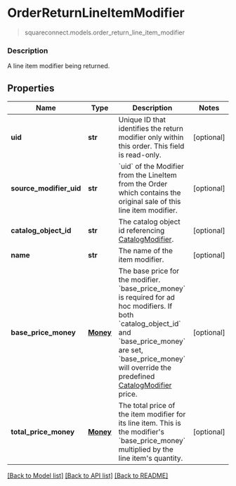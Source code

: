 # OrderReturnLineItemModifier
> squareconnect.models.order_return_line_item_modifier

### Description

A line item modifier being returned.

## Properties
Name | Type | Description | Notes
------------ | ------------- | ------------- | -------------
**uid** | **str** | Unique ID that identifies the return modifier only within this order.  This field is read-only. | [optional] 
**source_modifier_uid** | **str** | &#x60;uid&#x60; of the Modifier from the LineItem from the Order which contains the original sale of this line item modifier. | [optional] 
**catalog_object_id** | **str** | The catalog object id referencing [CatalogModifier](#type-catalogmodifier). | [optional] 
**name** | **str** | The name of the item modifier. | [optional] 
**base_price_money** | [**Money**](Money.md) | The base price for the modifier.  &#x60;base_price_money&#x60; is required for ad hoc modifiers. If both &#x60;catalog_object_id&#x60; and &#x60;base_price_money&#x60; are set, &#x60;base_price_money&#x60; will override the predefined [CatalogModifier](#type-catalogmodifier) price. | [optional] 
**total_price_money** | [**Money**](Money.md) | The total price of the item modifier for its line item. This is the modifier&#39;s &#x60;base_price_money&#x60; multiplied by the line item&#39;s quantity. | [optional] 

[[Back to Model list]](../README.md#documentation-for-models) [[Back to API list]](../README.md#documentation-for-api-endpoints) [[Back to README]](../README.md)



